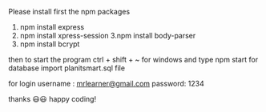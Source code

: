 Please install first the npm packages 
1. npm install express
2. npm install xpress-session
3.npm install body-parser
4. npm install bcrypt

then to start the program 
ctrl + shift + ~ for windows and type npm start
 for database import planitsmart.sql file


for login 
username : mrlearner@gmail.com
password: 1234


thanks 😃😃 happy coding!
